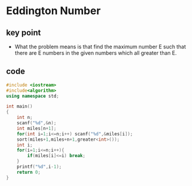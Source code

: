 # Eddington Number
## key point
* What the problem means is that find the maximum number E such that there are E numbers in the given numbers which all greater than E.

## code
```cpp
#include <iostream>
#include<algorithm>
using namespace std;

int main()
{
    int n;
    scanf("%d",&n);
    int miles[n+1];
    for(int i=1;i<=n;i++) scanf("%d",&miles[i]);
    sort(miles+1,miles+n+1,greater<int>());
    int i;
    for(i=1;i<=n;i++){
        if(miles[i]<=i) break;
    }
    printf("%d",i-1);
    return 0;
}
```